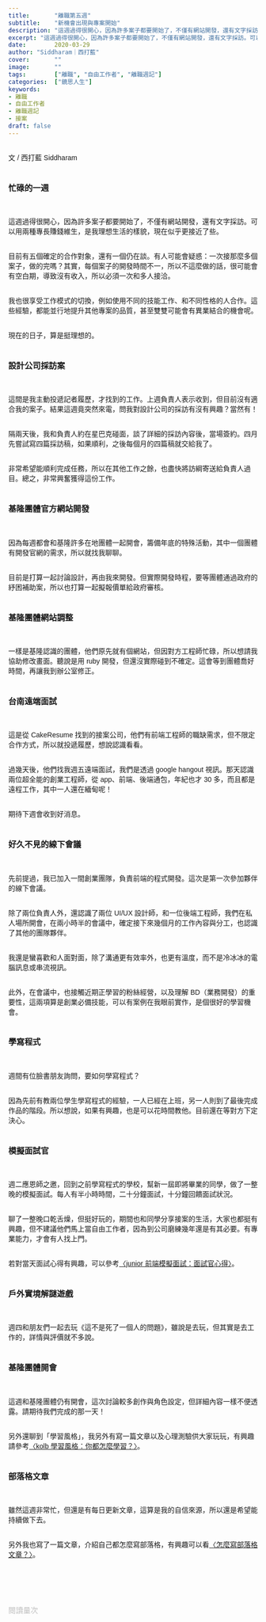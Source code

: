 ```yaml
---
title:       "離職第五週"
subtitle:    "新機會出現與專案開始"
description: "這週過得很開心，因為許多案子都要開始了，不僅有網站開發，還有文字採訪。可以用兩種專長賺錢維生，是我理想生活的樣貌，現在似乎更接近了些..."
excerpt: "這週過得很開心，因為許多案子都要開始了，不僅有網站開發，還有文字採訪。可以用兩種專長賺錢維生，是我理想生活的樣貌，現在似乎更接近了些。.."
date:        2020-03-29
author: "Siddharam｜西打藍"
cover:       ""
image:       ""
tags:        ["離職", "自由工作者", "離職週記"]
categories:  ["鏡思人生"]
keywords:
- 離職
- 自由工作者
- 離職週記
- 接案
draft: false
---
```


<article style="font-family: 'Noto Sans TC', '微軟正黑體', sans-serif; font-weight: 300;">

<br>文 / 西打藍 Siddharam<br><br>

<h3 class="article-h1-color">忙碌的一週</h3><br>

這週過得很開心，因為許多案子都要開始了，不僅有網站開發，還有文字採訪。可以用兩種專長賺錢維生，是我理想生活的樣貌，現在似乎更接近了些。<br><br>

目前有五個確定的合作對象，還有一個仍在談。有人可能會疑惑：一次接那麼多個案子，做的完嗎？其實，每個案子的開發時間不一，所以不這麼做的話，很可能會有空白期，導致沒有收入，所以必須一次和多人接洽。<br><br>

我也很享受工作模式的切換，例如使用不同的技能工作、和不同性格的人合作。這些經驗，都能並行地提升其他專案的品質，甚至雙雙可能會有異業結合的機會呢。<br><br>

現在的日子，算是挺理想的。<br><br>

<h3 class="article-h1-color">設計公司採訪案</h3><br>

這間是我主動投遞記者履歷，才找到的工作。上週負責人表示收到，但目前沒有適合我的案子。結果這週竟突然來電，問我對設計公司的採訪有沒有興趣？當然有！<br><br>

隔兩天後，我和負責人約在星巴克碰面，談了詳細的採訪內容後，當場簽約。四月先嘗試寫四篇採訪稿，如果順利，之後每個月的四篇稿就交給我了。<br><br>

非常希望能順利完成任務，所以在其他工作之餘，也盡快將訪綱寄送給負責人過目。總之，非常興奮獲得這份工作。<br><br>


<h3 class="article-h1-color">基隆團體官方網站開發</h3><br>

因為每週都會和基隆許多在地團體一起開會，籌備年底的特殊活動，其中一個團體有開發官網的需求，所以就找我聊聊。<br><br>

目前是打算一起討論設計，再由我來開發。但實際開發時程，要等團體通過政府的紓困補助案，所以也打算一起擬報價單給政府審核。<br><br>


<h3 class="article-h1-color">基隆團體網站調整</h3><br>

一樣是基隆認識的團體，他們原先就有個網站，但因對方工程師忙碌，所以想請我協助修改畫面。聽說是用 ruby 開發，但還沒實際碰到不確定。這會等到團體喬好時間，再讓我到辦公室修正。<br><br>


<h3 class="article-h1-color">台南遠端面試</h3><br>

這是從 CakeResume 找到的接案公司，他們有前端工程師的職缺需求，但不限定合作方式，所以就投遞履歷，想說認識看看。<br><br>

過幾天後，他們找我週五遠端面試，我們是透過 google hangout 視訊。那天認識兩位超全能的創業工程師，從 app、前端、後端通包，年紀也才 30 多，而且都是遠程工作，其中一人還在緬甸呢！<br><br>

期待下週會收到好消息。<br><br>


<h3 class="article-h1-color">好久不見的線下會議</h3><br>

先前提過，我已加入一間創業團隊，負責前端的程式開發。這次是第一次參加夥伴的線下會議。<br><br>

除了兩位負責人外，還認識了兩位 UI/UX 設計師，和一位後端工程師，我們在私人場所開會，在兩小時半的會議中，確定接下來幾個月的工作內容與分工，也認識了其他的團隊夥伴。<br><br>

我還是蠻喜歡和人面對面，除了溝通更有效率外，也更有溫度，而不是冷冰冰的電腦訊息或串流視訊。<br><br>

此外，在會議中，也接觸近期正學習的粉絲經營，以及理解 BD（業務開發）的重要性，這兩項算是創業必備技能，可以有案例在我眼前實作，是個很好的學習機會。<br><br>


<h3 class="article-h1-color">學寫程式</h3><br>

週間有位臉書朋友詢問，要如何學寫程式？<br><br>

因為先前有教兩位學生學寫程式的經驗，一人已經在上班，另一人則到了最後完成作品的階段。所以想說，如果有興趣，也是可以花時間教他。目前還在等對方下定決心。<br><br>


<h3 class="article-h1-color">模擬面試官</h3><br>

週二應恩師之邀，回到之前學寫程式的學校，幫新一屆即將畢業的同學，做了一整晚的模擬面試。每人有半小時時間，二十分鐘面試，十分鐘回饋面試狀況。<br><br>

聊了一整晚口乾舌燥，但挺好玩的，期間也和同學分享接案的生活，大家也都挺有興趣，但不建議他們馬上當自由工作者，因為到公司磨練幾年還是有其必要。有專業能力，才會有人找上門。<br><br>

若對當天面試心得有興趣，可以參考<a href="https://siddharam.com.tw/post/20200326/" target="_blank">〈junior 前端模擬面試：面試官心得〉</a>。<br><br>


<h3 class="article-h1-color">戶外實境解謎遊戲</h3><br>

週四和朋友們一起去玩《這不是死了一個人的問題》，雖說是去玩，但其實是去工作的，詳情與評價就不多說。<br><br>


<h3 class="article-h1-color">基隆團體開會</h3><br>

這週和基隆團體仍有開會，這次討論較多創作與角色設定，但詳細內容一樣不便透露。請期待我們完成的那一天！<br><br>

另外還聊到「學習風格」，我另外有寫一篇文章以及心理測驗供大家玩玩，有興趣請參考<a href="https://siddharam.com.tw/post/20200327/" target="_blank">〈kolb 學習風格：你都怎麼學習？〉</a>。<br><br>


<h3 class="article-h1-color">部落格文章</h3><br>

雖然這週非常忙，但還是有每日更新文章，這算是我的自信來源，所以還是希望能持續做下去。<br><br>

另外我也寫了一篇文章，介紹自己都怎麼寫部落格，有興趣可以看<a href="https://siddharam.com.tw/post/20200329/" target="_blank">〈怎麼寫部落格文章？〉</a>。<br><br>




<br><br><br>

</article>

<div style="color: #bfbfbf; font-size: 15px;" id="busuanzi_container_page_pv">
  閱讀量<span id="busuanzi_value_page_pv"></span>次
</div>

<script src="../../js/post.js"></script>




